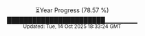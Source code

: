 <p align="center">
⏳Year Progress (78.57 %) <br>
███████████████████████▁▁▁▁▁▁▁ <br>
<sub>Updated: Tue, 14 Oct 2025 18:33:24 GMT</sub>
</p>

